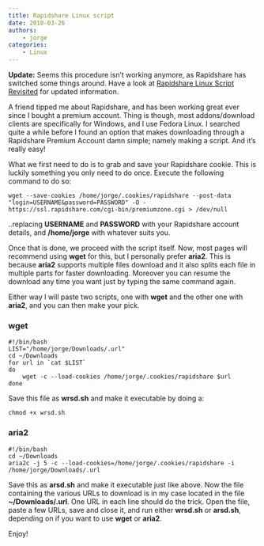 ```yaml
---
title: Rapidshare Linux script
date: 2010-03-26
authors:
    - jorge
categories:
    - Linux
---
```

**Update:** Seems this procedure isn’t working anymore, as Rapidshare has switched some things around. Have a look at [Rapidshare Linux Script Revisited](http://jorge.fbarr.net/2010/09/16/rapidshare-linux-script-revisited/) for updated information.

A friend tipped me about Rapidshare, and has been working great ever since I bought a premium account. Thing is though, most addons/download clients are specifically for Windows, and I use Fedora Linux. I searched quite a while before I found an option that makes downloading through a Rapidshare Premium Account damn simple; namely making a script. And it’s really easy!

What we first need to do is to grab and save your Rapidshare cookie. This is luckily something you only need to do once. Execute the following command to do so:

```
wget --save-cookies /home/jorge/.cookies/rapidshare --post-data "login=USERNAME&password=PASSWORD" -O - https://ssl.rapidshare.com/cgi-bin/premiumzone.cgi > /dev/null
```

..replacing **USERNAME** and **PASSWORD** with your Rapidshare account details, and **/home/jorge** with whatever suits you.

Once that is done, we proceed with the script itself. Now, most pages will recommend using **wget** for this, but I personally prefer **aria2**. This is because **aria2** supports multiple files download and it also splits each file in multiple parts for faster downloading. Moreover you can resume the download any time you want just by typing the same command again.

Either way I will paste two scripts, one with **wget** and the other one with **aria2**, and you can then make your pick.

### wget

```
#!/bin/bash
LIST="/home/jorge/Downloads/.url"
cd ~/Downloads
for url in `cat $LIST`
do
    wget -c --load-cookies /home/jorge/.cookies/rapidshare $url
done
```

Save this file as **wrsd.sh** and make it executable by doing a:

```
chmod +x wrsd.sh
```

### aria2

```
#!/bin/bash
cd ~/Downloads
aria2c -j 5 -c --load-cookies=/home/jorge/.cookies/rapidshare -i /home/jorge/Downloads/.url
```

Save this as **arsd.sh** and make it executable just like above. Now the file containing the various URLs to download is in my case located in the file **~/Downloads/.url**. One URL in each line should do the trick. Open the file, paste a few URLs, save and close it, and run either **wrsd.sh** or **arsd.sh**, depending on if you want to use **wget** or **aria2**.

Enjoy!